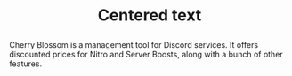 # <p align="center">Centered text</p>
Cherry Blossom is a management tool for Discord services. It offers discounted prices for Nitro and Server Boosts, along with a bunch of other features.
